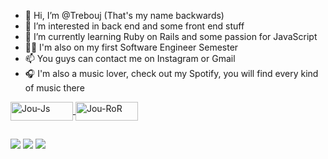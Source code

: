 - 👋 Hi, I’m @Trebouj (That's my name backwards)
- 👀 I’m interested in back end and some front end stuff
- 🌱 I’m currently learning Ruby on Rails and some passion for JavaScript
- 👨‍💻 I'm also on my first Software Engineer Semester
- 📫 You guys can contact me on Instagram or Gmail
- 🎧   I'm also a music lover, check out my Spotify, you will find every kind of music there
<!---
Trebouj/Trebouj is a ✨ special ✨ repository because its `README.md` (this file) appears on your GitHub profile.
You can click the Preview link to take a look at your changes.
--->
<a href="https://www.javascript.com/" target="_blank"><img align="center" alt="Jou-Js" height="30" width="100" src="https://img.shields.io/badge/JavaScript-323330?style=for-the-badge&logo=javascript&logoColor=F7DF1E">
<a href="https://rubyonrails.org/" target="_blank"><img align="center" alt="Jou-RoR" height="30" width="100" src="https://img.shields.io/badge/Ruby_on_Rails-CC0000?style=for-the-badge&logo=ruby-on-rails&logoColor=white">


  ##
  
<div> 
  <a href="https://www.instagram.com/joubertfsilva/" target="_blank"><img src="https://img.shields.io/badge/-Instagram-%23E4405F?style=for-the-badge&logo=instagram&logoColor=white" target="_blank"></a>
  <a href = "mailto:joubertsilva162@gmail.com"><img src="https://img.shields.io/badge/-Gmail-%23333?style=for-the-badge&logo=gmail&logoColor=white" target="_blank"></a>
<a href = "https://open.spotify.com/user/joubert162?si=77e0b131d7964514"><img src="https://img.shields.io/badge/Spotify-1ED760?&style=for-the-badge&logo=spotify&logoColor=white"></a>
